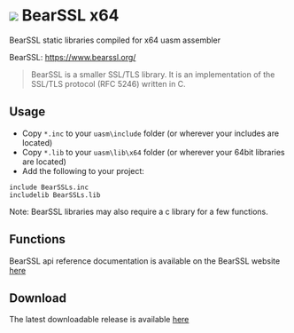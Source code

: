 # ![](../assets/BearSSL.png) BearSSL x64

BearSSL static libraries compiled for x64 uasm assembler 

BearSSL: https://www.bearssl.org/

> BearSSL is a smaller SSL/TLS library. It is an implementation of the SSL/TLS protocol (RFC 5246) written in C.
>

## Usage

* Copy `*.inc` to your `uasm\include` folder (or wherever your includes are located)
* Copy `*.lib` to your `uasm\lib\x64` folder (or wherever your 64bit libraries are located)
* Add the following to your project:
```assembly
include BearSSLs.inc
includelib BearSSLs.lib
```
Note: BearSSL libraries may also require a c library for a few functions.

## Functions

BearSSL api reference documentation is available on the BearSSL website [here](https://www.bearssl.org/apidoc/index.html)

## Download

The latest downloadable release is available [here](https://github.com/mrfearless/libraries/blob/master/releases/BearSSL_x64.zip?raw=true)